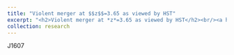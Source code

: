 ```yaml
---
title: "Violent merger at $$z$$=3.65 as viewed by HST"
excerpt: "<h2>Violent merger at *z*=3.65 as viewed by HST</h2><br/><a href='/research/portfolio-2'><img src='/images/j1607_overlay.png' width='500'></a>"
collection: research
---
```

J1607

